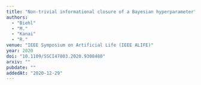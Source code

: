 ```yaml
---
title: "Non-trivial informational closure of a Bayesian hyperparameter"
authors:
  - "Biehl"
  - "M."
  - "Kanai"
  - "R."
venue: "IEEE Symposium on Artificial Life (IEEE ALIFE)"
year: 2020
doi: "10.1109/SSCI47803.2020.9308480"
arxiv: ""
pubdate: ""
addedAt: "2020-12-29"
---
```

